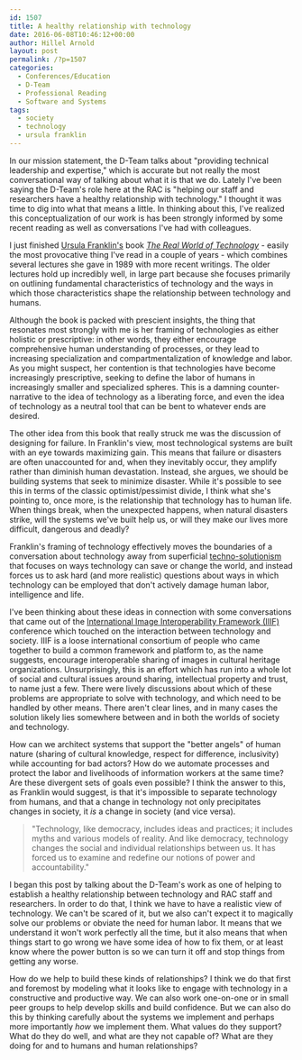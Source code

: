```yaml
---
id: 1507
title: A healthy relationship with technology
date: 2016-06-08T10:46:12+00:00
author: Hillel Arnold
layout: post
permalink: /?p=1507
categories:
  - Conferences/Education
  - D-Team
  - Professional Reading
  - Software and Systems
tags:
  - society
  - technology
  - ursula franklin
---
```

In our mission statement, the D-Team talks about "providing technical leadership and expertise," which is accurate but not really the most conversational way of talking about what it is that we do. Lately I've been saying the D-Team's role here at the RAC is "helping our staff and researchers have a healthy relationship with technology." I thought it was time to dig into what that means a little. In thinking about this, I've realized this conceptualization of our work is has been strongly informed by some recent reading as well as conversations I've had with colleagues.<!--more-->

I just finished [Ursula Franklin's](https://en.wikipedia.org/wiki/Ursula_Franklin) book [_The Real World of Technology_](http://houseofanansi.com/products/the-real-world-of-technology-digital) - easily the most provocative thing I've read in a couple of years - which combines several lectures she gave in 1989 with more recent writings. The older lectures hold up incredibly well, in large part because she focuses primarily on outlining fundamental characteristics of technology and the ways in which those characteristics shape the relationship between technology and humans.

Although the book is packed with prescient insights, the thing that resonates most strongly with me is her framing of technologies as either holistic or prescriptive: in other words, they either encourage comprehensive human understanding of processes, or they lead to increasing specialization and compartmentalization of knowledge and labor. As you might suspect, her contention is that technologies have become increasingly prescriptive, seeking to define the labor of humans in increasingly smaller and specialized spheres. This is a damning counter-narrative to the idea of technology as a liberating force, and even the idea of technology as a neutral tool that can be bent to whatever ends are desired.

The other idea from this book that really struck me was the discussion of designing for failure. In Franklin's view, most technological systems are built with an eye towards maximizing gain. This means that failure or disasters are often unaccounted for and, when they inevitably occur, they amplify rather than diminish human devastation. Instead, she argues, we should be building systems that seek to minimize disaster. While it's possible to see this in terms of the classic optimist/pessimist divide, I think what she's pointing to, once more, is the relationship that technology has to human life. When things break, when the unexpected happens, when natural disasters strike, will the systems we've built help us, or will they make our lives more difficult, dangerous and deadly?

Franklin's framing of technology effectively moves the boundaries of a conversation about technology away from superficial [techno-solutionism](http://www.nytimes.com/2013/05/19/books/review/to-save-everything-click-here-by-evgeny-morozov.html) that focuses on ways technology can save or change the world, and instead forces us to ask hard (and more realistic) questions about ways in which technology can be employed that don't actively damage human labor, intelligence and life.

I've been thinking about these ideas in connection with some conversations that came out of the [International Image Interoperability Framework (IIIF)](http://iiif.io/) conference which touched on the interaction between technology and society. IIIF is a loose international consortium of people who came together to build a common framework and platform to, as the name suggests, encourage interoperable sharing of images in cultural heritage organizations. Unsurprisingly, this is an effort which has run into a whole lot of social and cultural issues around sharing, intellectual property and trust, to name just a few. There were lively discussions about which of these problems are appropriate to solve with technology, and which need to be handled by other means. There aren't clear lines, and in many cases the solution likely lies somewhere between and in both the worlds of society and technology.

How can we architect systems that support the "better angels" of human nature (sharing of cultural knowledge, respect for difference, inclusivity) while accounting for bad actors? How do we automate processes and protect the labor and livelihoods of information workers at the same time? Are these divergent sets of goals even possible? I think the answer to this, as Franklin would suggest, is that it's impossible to separate technology from humans, and that a change in technology not only precipitates changes in society, it _is_ a change in society (and vice versa).

> "Technology, like democracy, includes ideas and practices; it includes myths and various models of reality. And like democracy, technology changes the social and individual relationships between us. It has forced us to examine and redefine our notions of power and accountability."

I began this post by talking about the D-Team's work as one of helping to establish a healthy relationship between technology and RAC staff and researchers. In order to do that, I think we have to have a realistic view of technology. We can't be scared of it, but we also can't expect it to magically solve our problems or obviate the need for human labor. It means that we understand it won't work perfectly all the time, but it also means that when things start to go wrong we have some idea of how to fix them, or at least know where the power button is so we can turn it off and stop things from getting any worse.

How do we help to build these kinds of relationships? I think we do that first and foremost by modeling what it looks like to engage with technology in a constructive and productive way. We can also work one-on-one or in small peer groups to help develop skills and build confidence. But we can also do this by thinking carefully about the systems we implement and perhaps more importantly _how_ we implement them. What values do they support? What do they do well, and what are they not capable of? What are they doing for and to humans and human relationships?
